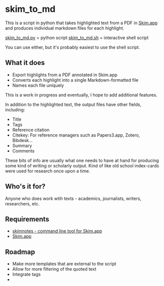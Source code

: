 # skim_to_md

This is a script in python that takes highlighted text from a PDF in [Skim.app]() and produces individual markdown files for each highlight. 

[skim_to_md.py](skim_to_md.py) = python script
[skim_to_md.sh](skim_to_md.py) = interactive shell script 

You can use either, but it's probably easiest to use the shell script. 

## What it does

- Export highlights from a PDF annotated in Skim.app
- Converts each highlight into a single Markdown-formatted file 
- Names each file uniquely 

This is a work in progress and eventually, I hope to add additional features.

In addition to the highlighted text, the output files have other fields, including:
- Title
- Tags
- Reference citation
- Citekey: For reference managers such as Papers3.app, Zotero, Bibdesk...
- Summary
- Comments

These bits of info are usually what one needs to have at hand for producing some kind of writing or scholarly output. Kind of like old school index-cards were used for research once upon a time.

## Who's it for?

Anyone who does work wtih texts - academics, journalists, writers, researchers, etc.

## Requirements
- [skimnotes - command line tool for Skim.app](https://sourceforge.net/projects/skim-app/files/SkimNotes%20framework%20and%20tool/)
- [Skim.app](https://sourceforge.net/projects/skim-app)

## Roadmap

- Make more templates that are external to the script
- Allow for more filtering of the quoted text
- Integrate tags 
- 